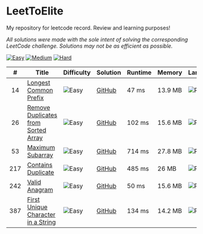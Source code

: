 # LeetToElite

My repository for leetcode record. Review and learning purposes!

_All solutions were made with the sole intent of solving the corresponding LeetCode challenge. Solutions may not be as efficient as possible._

[![Easy](https://img.shields.io/badge/Easy-6-5cb85c.svg?style=flat)](https://github.com/tchLin/LeetToElite/tree/main/solutions/Easy)
[![Medium](https://img.shields.io/badge/Medium-0-f0ad4e.svg?style=flat)](https://github.com/tchLin/LeetToElite/tree/main/solutions/Medium)
[![Hard](https://img.shields.io/badge/Hard-0-d9534f.svg?style=flat)](https://github.com/tchLin/LeetToElite/tree/main/solutions/Hard)



| #    | Title                                                                                                                           | Difficulty                                                           | Solution                                                                                    | Runtime | Memory | Language                                                                      |
| :----: | ------------------------------------------------------------------------------------------------------------------------------- | -------------------------------------------------------------------- | ------------------------------------------------------------------------------------------- | ------- | ------ | ----------------------------------------------------------------------------- |
| 14    | [Longest Common Prefix](https://leetcode.com/problems/longest-common-prefix/)                                                                               | ![Easy](https://img.shields.io/badge/Easy-5cb85c.svg?style=flat)     | [GitHub](https://github.com/tchLin/LeetToElite/blob/main/solutions/Easy/longest_common_prefix.py)                                             | 47 ms  | 13.9 MB | ![Python](https://img.shields.io/badge/Python-%20-brightgreen)          |
| 26    | [Remove Duplicates from Sorted Array](https://leetcode.com/problems/remove-duplicates-from-sorted-array/)                                                                              | ![Easy](https://img.shields.io/badge/Easy-5cb85c.svg?style=flat)     | [GitHub](https://github.com/tchLin/LeetToElite/blob/main/solutions/Easy/remove_duplicates_from_sorted_array.py)                                             | 102 ms | 15.6 MB | ![Python](https://img.shields.io/badge/Python-%20-brightgreen)          |
| 53    | [Maximum Subarray](https://leetcode.com/problems/maximum-subarray/)                                                                                | ![Easy](https://img.shields.io/badge/Easy-5cb85c.svg?style=flat)     | [GitHub](https://github.com/tchLin/LeetToElite/blob/main/solutions/Easy/max_subarray.py)                                              | 714 ms  | 27.8 MB | ![Python](https://img.shields.io/badge/Python-%20-brightgreen)          |
| 217    | [Contains Duplicate](https://leetcode.com/problems/contains-duplicate/)                                                                               | ![Easy](https://img.shields.io/badge/Easy-5cb85c.svg?style=flat)     | [GitHub](https://github.com/tchLin/LeetToElite/blob/main/solutions/Easy/contains_duplicate.py)                                             | 485 ms  | 26 MB | ![Python](https://img.shields.io/badge/Python-%20-brightgreen)          |
| 242    | [Valid Anagram](https://leetcode.com/problems/valid-anagram/)                                                                               | ![Easy](https://img.shields.io/badge/Easy-5cb85c.svg?style=flat)     | [GitHub](https://github.com/tchLin/LeetToElite/blob/main/solutions/Easy/valid_anagram.py)                                             | 50 ms  | 15.6 MB | ![Python](https://img.shields.io/badge/Python-%20-brightgreen)          |
| 387    | [First Unique Character in a String](https://leetcode.com/problems/first-unique-character-in-a-string/)                                                                               | ![Easy](https://img.shields.io/badge/Easy-5cb85c.svg?style=flat)     | [GitHub](https://github.com/tchLin/LeetToElite/blob/main/solutions/Easy/first_unique_character_in_a_string.py)                                             | 134 ms  | 14.2 MB | ![Python](https://img.shields.io/badge/Python-%20-brightgreen)          |
